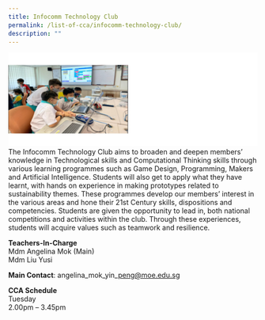 ```yaml
---
title: Infocomm Technology Club
permalink: /list-of-cca/infocomm-technology-club/
description: ""
---
```

![](/images/CCAs/cca-%20ict%202023.png)
The Infocomm Technology Club aims to broaden and deepen members’ knowledge in Technological skills and Computational Thinking skills through various learning programmes such as Game Design, Programming, Makers and Artificial Intelligence. Students will also get to apply what they have learnt, with hands on experience in making prototypes related to sustainability themes. These programmes develop our members’ interest in the various areas and hone their 21st Century skills, dispositions and competencies. Students are given the opportunity to lead in, both national competitions and activities within the club. Through these experiences, students will acquire values such as teamwork and resilience.

**Teachers-In-Charge**
<br>Mdm Angelina Mok (Main)
<br>Mdm Liu Yusi

**Main Contact**: angelina\_mok\_yin\_peng@moe.edu.sg

**CCA Schedule**
<br>Tuesday
<br>2.00pm – 3.45pm